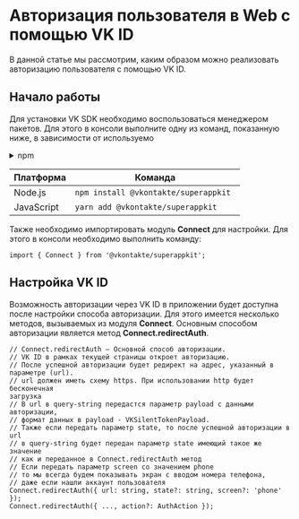 # Авторизация пользователя в Web с помощью VK ID
В данной статье мы рассмотрим, каким образом можно реализовать авторизацию пользователя 
с помощью VK ID. 
## Начало работы
Для установки VK SDK необходимо воспользоваться менеджером пакетов.
Для этого в консоли выполните одну из команд, показанную ниже, в зависимости от используемо
<details>
<summary>npm</summary>

```
npm install @vkontakte/superappkit
```
</details>

| Платформа | Команда |
| ---------- | ------- |
|Node.js  | ```npm install @vkontakte/superappkit ``` |
|JavaScript  | ```yarn add @vkontakte/superappkit```  |

Также необходимо импортировать модуль **Connect** для настройки.
Для этого в консоли необходимо выполнить команду:
```
import { Connect } from '@vkontakte/superappkit';
```
## Настройка VK ID
Возможность авторизации через VK ID в приложении будет доступна после настройки способа авторизации.
Для этого имеется несколько методов, вызываемых из модуля **Connect**.
Основным способом авторизации является метод **Connect.redirectAuth**.
```
// Connect.redirectAuth — Основной способ авторизации.
// VK ID в рамках текущей страницы откроет авторизацию.
// После успешной авторизации будет редирект на адрес, указанный в
параметре (url).
// url должен иметь схему https. При использовании http будет бесконечная
загрузка
// В url в query-string передастся параметр payload с данными авторизации,
// формат данных в payload - VKSilentTokenPayload.
// Также если передать параметр state, то после успешной авторизации в url
// в query-string будет передан параметр state имеющий такое же значение
// как и переданное в Connect.redirectAuth метод
// Если передать параметр screen со значением phone
// то мы всегда будем показывать экран с вводом номера телефона, 
// даже если нашли аккаунт пользователя
Connect.redirectAuth({ url: string, state?: string, screen?: 'phone' });
Connect.redirectAuth({ ..., action?: AuthAction });

```
